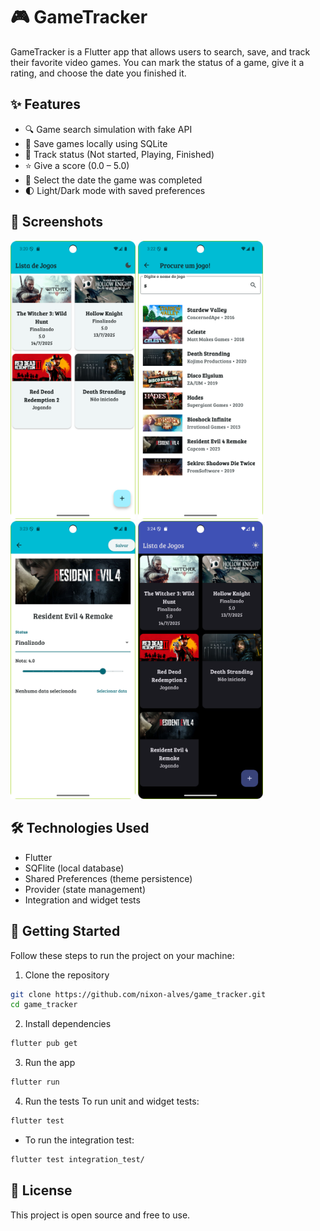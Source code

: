 # 🎮 GameTracker

GameTracker is a Flutter app that allows users to search, save, and track their favorite video games. You can mark the status of a game, give it a rating, and choose the date you finished it.

## ✨ Features

- 🔍 Game search simulation with fake API
- 💾 Save games locally using SQLite
- 📝 Track status (Not started, Playing, Finished)
- ⭐ Give a score (0.0 – 5.0)
- 📅 Select the date the game was completed
- 🌓 Light/Dark mode with saved preferences

## 📸 Screenshots

<img src="assets/screenshots/initial_screen.png" width="200"/>
<img src="assets/screenshots/search_screen.png" width="200"/>
<img src="assets/screenshots/game_details_screen.png" width="200"/>
<img src="assets/screenshots/dark_mode.png" width="200"/>


## 🛠️ Technologies Used

- Flutter
- SQFlite (local database)
- Shared Preferences (theme persistence)
- Provider (state management)
- Integration and widget tests

## 🚀 Getting Started

Follow these steps to run the project on your machine:

1. Clone the repository

```bash
git clone https://github.com/nixon-alves/game_tracker.git
cd game_tracker
```

2. Install dependencies

```bash
flutter pub get
```

3. Run the app

```bash
flutter run
```

4. Run the tests
To run unit and widget tests:

```bash
flutter test
```
- To run the integration test:

```bash
flutter test integration_test/
```

## 📄 License

This project is open source and free to use.




